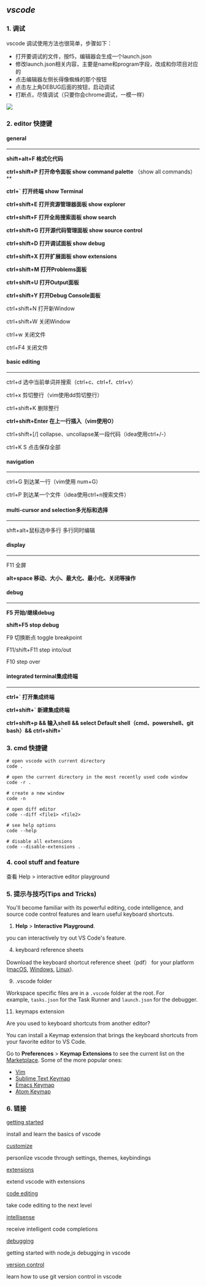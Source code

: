 ***vscode***
--



### 1. 调试

vscode 调试使用方法也很简单，步骤如下：

- 打开要调试的文件，按f5，编辑器会生成一个launch.json
- 修改launch.json相关内容，主要是name和program字段，改成和你项目对应的
- 点击编辑器左侧长得像蜘蛛的那个按钮
- 点击左上角DEBUG后面的按钮，启动调试
- 打断点，尽情调试（只要你会chrome调试，一模一样）

![](http://i5ting.github.io/vsc/img/2.gif)



### 2. editor 快捷键

#### general

---

**shift+alt+F 格式化代码**



**ctrl+shift+P	打开命令面板    show command palette**    （show all commands）**

**ctrl+`	打开终端    show Terminal**

**ctrl+shift+E	打开资源管理器面板    show explorer**

**ctrl+shift+F	打开全局搜索面板    show search**    

**ctrl+shift+G	打开源代码管理面板    show source control**

**ctrl+shift+D	打开调试面板    show debug**

**ctrl+shift+X	打开扩展面板    show extensions**



**ctrl+shift+M	打开Problems面板**

**ctrl+shift+U	打开Output面板**

**ctrl+shift+Y	打开Debug Console面板**



ctrl+shift+N    打开新Window

ctrl+shift+W    关闭Window

ctrl+w    关闭文件

ctrl+F4    关闭文件



#### basic editing

---

ctrl+d 选中当前单词并搜索（ctrl+c、ctrl+f、ctrl+v）

ctrl+x    剪切整行（vim使用dd剪切整行）

ctrl+shift+K    删除整行

**ctrl+shift+Enter    在上一行插入（vim使用O）**

ctrl+shift+[/]    collapse、uncollapse某一段代码（idea使用ctrl+/-）

ctrl+K S	点击保存全部



#### navigation

---

ctrl+G    到达某一行（vim使用 num+G）

ctrl+P    到达某一个文件（idea使用ctrl+n搜索文件）



#### multi-cursor and selection多光标和选择

---

shft+alt+鼠标选中多行    多行同时编辑



#### display

---

F11    全屏

**alt+space    移动、大小、最大化、最小化、关闭等操作**



#### debug

---

**F5    开始/继续debug**

**shift+F5    stop debug**

F9    切换断点 toggle breakpoint

F11/shift+F11	step into/out

F10    step over



#### integrated terminal集成终端

---

**ctrl+`	打开集成终端**

**ctrl+shift+`	新建集成终端**



**ctrl+shift+p  && 输入shell  && select Default shell（cmd、powershell、git bash）&& ctrl+shift+`**



### 3. cmd 快捷键

```
# open vscode with current directory
code .

# open the current directory in the most recently used code window
code -r .

# create a new window
code -n

# open diff editor
code --diff <file1> <file2>

# see help options
code --help

# disable all extensions
code --disable-extensions .
```



### 4. cool stuff and feature

查看 Help > interactive editor playground



### 5. 提示与技巧(Tips and Tricks)

You'll become familiar with its powerful editing, code intelligence, and source code control features and learn useful keyboard shortcuts.  



1. **Help** > **Interactive Playground**. 

you can interactively try out VS Code's feature. 



4. keyboard reference sheets

Download the keyboard shortcut reference sheet（pdf） for your platform ([macOS](https://go.microsoft.com/fwlink/?linkid=832143), [Windows](https://go.microsoft.com/fwlink/?linkid=832145), [Linux](https://go.microsoft.com/fwlink/?linkid=832144)). 



9. .vscode folder

Workspace specific files are in a `.vscode` folder at the root. For example, `tasks.json` for the Task Runner and `launch.json` for the debugger. 



11. keymaps extension

Are you used to keyboard shortcuts from another editor?

You can install a Keymap extension that brings the keyboard shortcuts from your favorite editor to VS Code. 

Go to **Preferences** > **Keymap Extensions** to see the current list on the [Marketplace](https://marketplace.visualstudio.com/search?target=VSCode&category=Keymaps&sortBy=Downloads). Some of the more popular ones:

- [Vim](https://marketplace.visualstudio.com/items?itemName=vscodevim.vim)
- [Sublime Text Keymap](https://marketplace.visualstudio.com/items?itemName=ms-vscode.sublime-keybindings)
- [Emacs Keymap](https://marketplace.visualstudio.com/items?itemName=hiro-sun.vscode-emacs)
- [Atom Keymap](https://marketplace.visualstudio.com/items?itemName=ms-vscode.atom-keybindings)



### 6. 链接

[getting started](https://code.visualstudio.com/docs/introvideos/basics)

install and learn the basics of vscode



[customize](https://code.visualstudio.com/docs/introvideos/configure)

personlize vscode through settings, themes, keybindings

[extensions](https://code.visualstudio.com/docs/introvideos/extend)

extend vscode with extensions

[code editing](https://code.visualstudio.com/docs/introvideos/codeediting)

take code editing to the next level

[intellisense](https://code.visualstudio.com/docs/introvideos/intellisense)

receive intelligent code completions

[debugging](https://code.visualstudio.com/docs/introvideos/debugging)

getting started with node,js debugging in vscode

[version control](https://code.visualstudio.com/docs/introvideos/versioncontrol)

learn how to use git version control in vscode